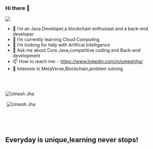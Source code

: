 ### Hi there 👋

<!--
**umeshjha1998/umeshjha1998** is a ✨ _special_ ✨ repository because its `README.md` (this file) appears on your GitHub profile.

Here are some ideas to get you started:

- 🔭 I’m currently working on ...
- 🌱 I’m currently learning ...
- 👯 I’m looking to collaborate on ...
- 🤔 I’m looking for help with ...
- 💬 Ask me about ...
- 📫 How to reach me: ...
- 😄 Pronouns: ...
- ⚡ Fun fact: ...
-->

![](https://komarev.com/ghpvc/?username=umeshjha1998&color=blueviolet)


- 🔭 I’m an Java Developer,a blockchain enthusiast 
     and a back-end developer
- 🌱 I’m currently learning Cloud Computing
- 🤔 I’m looking for help with Artifical Intelligence
- 💬 Ask me about Core Java,competitive coding and Back-end development  
- 📫 How to reach me: - https://www.linkedin.com/in/umeshjha/
- 🤖 Interests in MetaVerse,Blockchain,problem solving


<br>
&nbsp;
<p><img align="left" src="https://github-readme-stats.vercel.app/api/top-langs/?username=umeshjha1998&layout=compact&theme=radical" alt="Umesh Jha" /></p>
&nbsp;
<br>
<p>&nbsp;<img align="center" src="https://github-readme-stats.vercel.app/api?username=umeshjha1998&show_icons=true&theme=radical" alt="Umesh Jha" /></p>
&nbsp;
<p></p>
<br>

## Everyday is unique,learning never stops!
